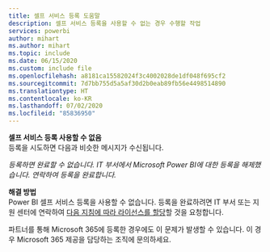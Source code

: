 ```yaml
---
title: 셀프 서비스 등록 도움말
description: 셀프 서비스 등록을 사용할 수 없는 경우 수행할 작업
services: powerbi
author: mihart
ms.author: mihart
ms.topic: include
ms.date: 06/15/2020
ms.custom: include file
ms.openlocfilehash: a8181ca15582024f3c4002028de1df048f695cf2
ms.sourcegitcommit: 7d7bb755d5a5af30d2b0eab89fb56e4498514890
ms.translationtype: HT
ms.contentlocale: ko-KR
ms.lasthandoff: 07/02/2020
ms.locfileid: "85836950"
---
```

**셀프 서비스 등록 사용할 수 없음**    
등록을 시도하면 다음과 비슷한 메시지가 수신됩니다. 

*등록하면 완료할 수 없습니다. IT 부서에서 Microsoft Power BI에 대한 등록을 해제했습니다. 연락하여 등록을 완료합니다.* 

**해결 방법**    
Power BI 셀프 서비스 등록을 사용할 수 없습니다. 등록을 완료하려면 IT 부서 또는 지원 센터에 연락하여 [다음 지침에 따라 라이선스를 할당](../admin/service-admin-purchasing-power-bi-pro.md)할 것을 요청합니다. 

파트너를 통해 Microsoft 365에 등록한 경우에도 이 문제가 발생할 수 있습니다. 이 경우 Microsoft 365 제공을 담당하는 조직에 문의하세요. 